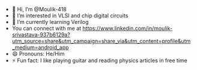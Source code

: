 - 👋 Hi, I’m @Moulik-418
- 👀 I’m interested in VLSI and chip digital circuits
- 🌱 I’m currently learning Verilog
- You can connect with me at https://www.linkedin.com/in/moulik-srivastava-937b6129a?utm_source=share&utm_campaign=share_via&utm_content=profile&utm_medium=android_app
- 😄 Pronouns: He/Him
- ⚡ Fun fact: I like playing guitar and reading physics articles in free time 

<!---
Moulik-418/Moulik-418 is a ✨ special ✨ repository because its `README.md` (this file) appears on your GitHub profile.
You can click the Preview link to take a look at your changes.
--->
